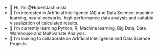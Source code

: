 - 👋 Hi, I’m @HubertJachimski
- 👀 I’m interested in Artificial Intelligence (AI) and Data Science: machine learning, neural networks, high performance data analysis and suitable visualization of calculated results.
- 🌱 I’m currently learning Python, R, Machine learning, Big Data, Data Warehouse and Multivariate Analysis.
- 💞️ I’m looking to collaborate on Artificial Intelligence and Data Science Projects. 

<!---
HubertJachimski/HubertJachimski is a ✨ special ✨ repository because its `README.md` (this file) appears on your GitHub profile.
You can click the Preview link to take a look at your changes.
--->
